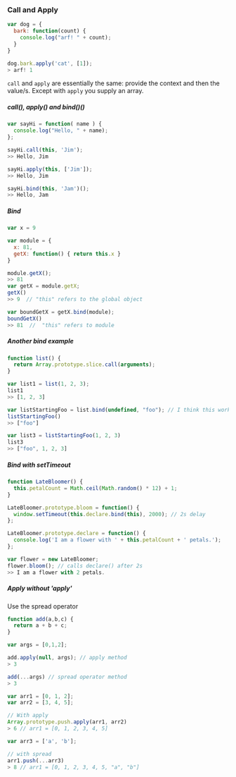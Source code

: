 ### Call and Apply

```javascript
var dog = {
  bark: function(count) {
    console.log("arf! " + count);
  }
}

dog.bark.apply('cat', [1]);
> arf! 1

```

`call` and `apply` are essentially the same: provide the context and then the value/s. Except with `apply` you supply an array.

##### call(), apply() and bind()()
```javascript
var sayHi = function( name ) {
  console.log("Hello, " + name);
};

sayHi.call(this, 'Jim');
>> Hello, Jim

sayHi.apply(this, ['Jim']);
>> Hello, Jim

sayHi.bind(this, 'Jam')();
>> Hello, Jam
```
##### Bind
```javascript
var x = 9

var module = {
  x: 81,
  getX: function() { return this.x }
}

module.getX();
>> 81
var getX = module.getX;
getX()
>> 9  // "this" refers to the global object

var boundGetX = getX.bind(module);
boundGetX()
>> 81  //  "this" refers to module
```
##### Another bind example
```javascript
function list() {
  return Array.prototype.slice.call(arguments);
}

var list1 = list(1, 2, 3);
list1
>> [1, 2, 3]

var listStartingFoo = list.bind(undefined, "foo"); // I think this works because the context can be anything (and hence everything you use with it) and "foo" is always the initial argument
listStartingFoo()
>> ["foo"]

var list3 = listStartingFoo(1, 2, 3)
list3
>> ["foo", 1, 2, 3]
```
##### Bind with setTimeout
```javascript
function LateBloomer() {
  this.petalCount = Math.ceil(Math.random() * 12) + 1;
}

LateBloomer.prototype.bloom = function() {
  window.setTimeout(this.declare.bind(this), 2000); // 2s delay
};

LateBloomer.prototype.declare = function() {
  console.log('I am a flower with ' + this.petalCount + ' petals.');
};

var flower = new LateBloomer;
flower.bloom(); // calls declare() after 2s
>> I am a flower with 2 petals.
```

##### Apply without 'apply'
Use the spread operator

```javascript
function add(a,b,c) {
  return a + b + c;
}

var args = [0,1,2];

add.apply(null, args); // apply method
> 3

add(...args) // spread operator method
> 3
```

```javascript
var arr1 = [0, 1, 2];
var arr2 = [3, 4, 5];

// With apply
Array.prototype.push.apply(arr1, arr2)
> 6 // arr1 = [0, 1, 2, 3, 4, 5]

var arr3 = ['a', 'b'];

// with spread
arr1.push(...arr3)
> 8 // arr1 = [0, 1, 2, 3, 4, 5, "a", "b"]
```